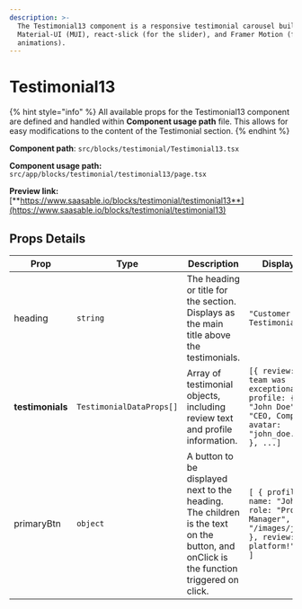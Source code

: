 ```yaml
---
description: >-
  The Testimonial13 component is a responsive testimonial carousel built using
  Material-UI (MUI), react-slick (for the slider), and Framer Motion (for
  animations).
---
```


# Testimonial13

{% hint style="info" %}
All available props for the Testimonial13 component are defined and handled within **Component usage path** file. This allows for easy modifications to the content of the Testimonial section.
{% endhint %}

**Component path**: `src/blocks/testimonial/Testimonial13.tsx`

**Component usage path:**  `src/app/blocks/testimonial/testimonial13/page.tsx`

**Preview link:** [**https://www.saasable.io/blocks/testimonial/testimonial13**](https://www.saasable.io/blocks/testimonial/testimonial13)

## Props Details

| Prop             | Type                     | Description                                                                                                                           | Displayed as                                                                                                                      |
| ---------------- | ------------------------ | ------------------------------------------------------------------------------------------------------------------------------------- | --------------------------------------------------------------------------------------------------------------------------------- |
| heading          | `string`                 | The heading or title for the section. Displays as the main title above the testimonials.                                              | `"Customer Testimonials"`                                                                                                         |
| **testimonials** | `TestimonialDataProps[]` | Array of testimonial objects, including review text and profile information.                                                          | `[{ review: "The team was exceptional...", profile: { name: "John Doe", role: "CEO, Company X", avatar: "john_doe.jpg" } }, ...]` |
| primaryBtn       | `object`                 | A button to be displayed next to the heading. The children is the text on the button, and onClick is the function triggered on click. | `[ { profile: { name: "John Doe", role: "Product Manager", avatar: "/images/john.png" }, review: "Great platform!" }, ... ]`      |
